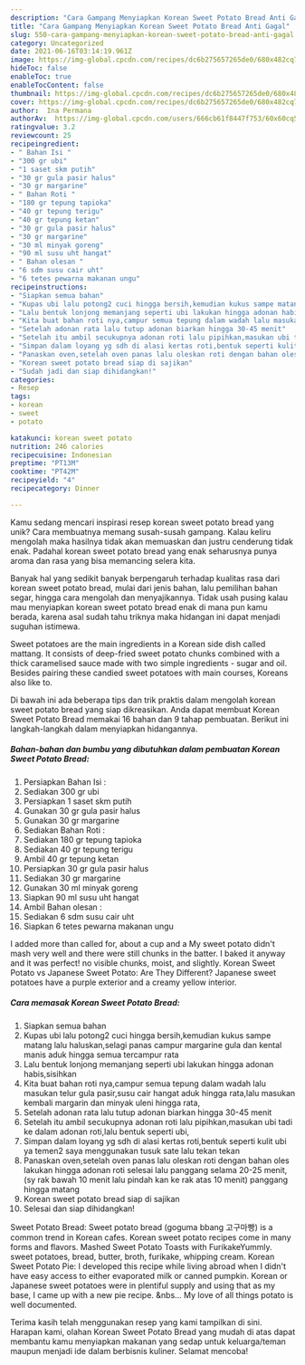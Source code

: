 ```yaml
---
description: "Cara Gampang Menyiapkan Korean Sweet Potato Bread Anti Gagal"
title: "Cara Gampang Menyiapkan Korean Sweet Potato Bread Anti Gagal"
slug: 550-cara-gampang-menyiapkan-korean-sweet-potato-bread-anti-gagal
category: Uncategorized
date: 2021-06-16T03:14:19.961Z
image: https://img-global.cpcdn.com/recipes/dc6b275657265de0/680x482cq70/korean-sweet-potato-bread-foto-resep-utama.jpg
hideToc: false
enableToc: true
enableTocContent: false
thumbnail: https://img-global.cpcdn.com/recipes/dc6b275657265de0/680x482cq70/korean-sweet-potato-bread-foto-resep-utama.jpg
cover: https://img-global.cpcdn.com/recipes/dc6b275657265de0/680x482cq70/korean-sweet-potato-bread-foto-resep-utama.jpg
author:  Ina Permana
authorAv:  https://img-global.cpcdn.com/users/666cb61f8447f753/60x60cq50/avatar.jpg
ratingvalue: 3.2
reviewcount: 25
recipeingredient:
- " Bahan Isi "
- "300 gr ubi"
- "1 saset skm putih"
- "30 gr gula pasir halus"
- "30 gr margarine"
- " Bahan Roti "
- "180 gr tepung tapioka"
- "40 gr tepung terigu"
- "40 gr tepung ketan"
- "30 gr gula pasir halus"
- "30 gr margarine"
- "30 ml minyak goreng"
- "90 ml susu uht hangat"
- " Bahan olesan "
- "6 sdm susu cair uht"
- "6 tetes pewarna makanan ungu"
recipeinstructions:
- "Siapkan semua bahan"
- "Kupas ubi lalu potong2 cuci hingga bersih,kemudian kukus sampe matang lalu haluskan,selagi panas campur margarine gula dan kental manis aduk hingga semua tercampur rata"
- "Lalu bentuk lonjong memanjang seperti ubi lakukan hingga adonan habis,sisihkan"
- "Kita buat bahan roti nya,campur semua tepung dalam wadah lalu masukan telur gula pasir,susu cair hangat aduk hingga rata,lalu masukan kembali margarin dan minyak uleni hingga rata,"
- "Setelah adonan rata lalu tutup adonan biarkan hingga 30-45 menit"
- "Setelah itu ambil secukupnya adonan roti lalu pipihkan,masukan ubi tadi ke dalam adonan roti,lalu bentuk seperti ubi,"
- "Simpan dalam loyang yg sdh di alasi kertas roti,bentuk seperti kulit ubi ya temen2 saya menggunakan tusuk sate lalu tekan tekan"
- "Panaskan oven,setelah oven panas lalu oleskan roti dengan bahan oles lakukan hingga adonan roti selesai lalu panggang selama 20-25 menit,(sy rak bawah 10 menit lalu pindah kan ke rak atas 10 menit) panggang hingga matang"
- "Korean sweet potato bread siap di sajikan"
- "Sudah jadi dan siap dihidangkan!"
categories:
- Resep
tags:
- korean
- sweet
- potato

katakunci: korean sweet potato 
nutrition: 246 calories
recipecuisine: Indonesian
preptime: "PT13M"
cooktime: "PT42M"
recipeyield: "4"
recipecategory: Dinner

---
```



Kamu sedang mencari inspirasi resep korean sweet potato bread yang unik? Cara membuatnya memang susah-susah gampang. Kalau keliru mengolah maka hasilnya tidak akan memuaskan dan justru cenderung tidak enak. Padahal korean sweet potato bread yang enak seharusnya punya aroma dan rasa yang bisa memancing selera kita.


Banyak hal yang sedikit banyak berpengaruh terhadap kualitas rasa dari korean sweet potato bread, mulai dari jenis bahan, lalu pemilihan bahan segar, hingga cara mengolah dan menyajikannya. Tidak usah pusing kalau mau menyiapkan korean sweet potato bread enak di mana pun kamu berada, karena asal sudah tahu triknya maka hidangan ini dapat menjadi suguhan istimewa.

Sweet potatoes are the main ingredients in a Korean side dish called mattang. It consists of deep-fried sweet potato chunks combined with a thick caramelised sauce made with two simple ingredients - sugar and oil. Besides pairing these candied sweet potatoes with main courses, Koreans also like to.


Di bawah ini ada beberapa tips dan trik praktis dalam mengolah korean sweet potato bread yang siap dikreasikan. Anda dapat membuat Korean Sweet Potato Bread memakai 16 bahan dan 9 tahap pembuatan. Berikut ini langkah-langkah dalam menyiapkan hidangannya.

<!--inarticleads1-->

##### Bahan-bahan dan bumbu yang dibutuhkan dalam pembuatan Korean Sweet Potato Bread:

1. Persiapkan  Bahan Isi :
1. Sediakan 300 gr ubi
1. Persiapkan 1 saset skm putih
1. Gunakan 30 gr gula pasir halus
1. Gunakan 30 gr margarine
1. Sediakan  Bahan Roti :
1. Sediakan 180 gr tepung tapioka
1. Sediakan 40 gr tepung terigu
1. Ambil 40 gr tepung ketan
1. Persiapkan 30 gr gula pasir halus
1. Sediakan 30 gr margarine
1. Gunakan 30 ml minyak goreng
1. Siapkan 90 ml susu uht hangat
1. Ambil  Bahan olesan :
1. Sediakan 6 sdm susu cair uht
1. Siapkan 6 tetes pewarna makanan ungu


I added more than called for, about a cup and a My sweet potato didn&#39;t mash very well and there were still chunks in the batter. I baked it anyway and it was perfect! no visible chunks, moist, and slightly. Korean Sweet Potato vs Japanese Sweet Potato: Are They Different? Japanese sweet potatoes have a purple exterior and a creamy yellow interior. 

<!--inarticleads2-->

##### Cara memasak Korean Sweet Potato Bread:

1. Siapkan semua bahan
1. Kupas ubi lalu potong2 cuci hingga bersih,kemudian kukus sampe matang lalu haluskan,selagi panas campur margarine gula dan kental manis aduk hingga semua tercampur rata
1. Lalu bentuk lonjong memanjang seperti ubi lakukan hingga adonan habis,sisihkan
1. Kita buat bahan roti nya,campur semua tepung dalam wadah lalu masukan telur gula pasir,susu cair hangat aduk hingga rata,lalu masukan kembali margarin dan minyak uleni hingga rata,
1. Setelah adonan rata lalu tutup adonan biarkan hingga 30-45 menit
1. Setelah itu ambil secukupnya adonan roti lalu pipihkan,masukan ubi tadi ke dalam adonan roti,lalu bentuk seperti ubi,
1. Simpan dalam loyang yg sdh di alasi kertas roti,bentuk seperti kulit ubi ya temen2 saya menggunakan tusuk sate lalu tekan tekan
1. Panaskan oven,setelah oven panas lalu oleskan roti dengan bahan oles lakukan hingga adonan roti selesai lalu panggang selama 20-25 menit,(sy rak bawah 10 menit lalu pindah kan ke rak atas 10 menit) panggang hingga matang
1. Korean sweet potato bread siap di sajikan
1. Selesai dan siap dihidangkan!

Sweet Potato Bread: Sweet potato bread (goguma bbang 고구마빵) is a common trend in Korean cafes. Korean sweet potato recipes come in many forms and flavors. Mashed Sweet Potato Toasts with FurikakeYummly. sweet potatoes, bread, butter, broth, furikake, whipping cream. Korean Sweet Potato Pie: I developed this recipe while living abroad when I didn&#39;t have easy access to either evaporated milk or canned pumpkin. Korean or Japanese sweet potatoes were in plentiful supply and using that as my base, I came up with a new pie recipe. &amp;nbs… My love of all things potato is well documented. 

Terima kasih telah menggunakan resep yang kami tampilkan di sini. Harapan kami, olahan Korean Sweet Potato Bread yang mudah di atas dapat membantu kamu menyiapkan makanan yang sedap untuk keluarga/teman maupun menjadi ide dalam berbisnis kuliner. Selamat mencoba!
